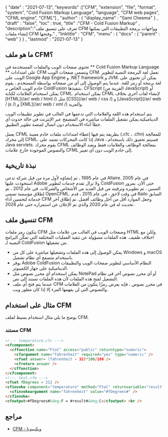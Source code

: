 {
  "date" : "2021-07-13",
  "keywords" :["CFM", "extension", "file", "format", "system", "Cold Fusion Markup Language", "language", "CFM web pages", "CFML engine", "CFML"] ,
  "author" : {
    "display_name" : "Sami Cheema"
} ,
  "draft" : "false",
  "toc" : true,
  "title" :"CFM - Cold Fusion Markup" ,
  "description":"تعرف على تنسيق ملف CFM وواجهات برمجة التطبيقات التي يمكنها إنشاء ملفات CFM وفتحها." ,
  "linktitle" : "CFM",
  "menu" : {
    "docs" : {
      "parent" : "web"
}
} ,
  "lastmod" : "2021-07-13"
}

## ما هو ملف CFM؟ ##

تحتوي صفحات الويب والملفات المستخدمة في ** Cold Fusion Markup Language ** على امتدادات CFM وتسمى صفحات الويب CFM. تعمل لغة البرمجة النصية لتطوير الويب على Google App Engine و .NET framework و JVM. يمكن أن تحتوي على لغة برمجة أو رمز للغة. عندما يتم الوصول إلى أي من صفحاته بواسطة المستخدم ، يقوم خادم الويب الخاص بـ ColdFusion بتنفيذها. CFScript (القريبة من JavaScript) أو يمكن استخدام العلامات لكتابة CFML. يمكن استخدام CFML لإنشاء لغات أخرى بخلاف [HTML](/ar/ web / html /) مثل [CSS](/ar/ web / css /) و [JavaScript](/ar/ web / js /) و [XML](/ar/ web / xml /) والمزيد.

يتم استخدام هذه اللغة والعلامات التي تدعمها في الغالب في تطوير تطبيقات الويب الديناميكية.يمكن تشغيل الملفات مباشرة في المتصفح عبر الإنترنت في حالة حدوث أي خطأ أثناء الاستخدام دون اتصال لمنصة تطوير التطبيق.
 

يعمل CFML بطريقة يتم فيها إعطاء امتدادات ملفات خادم معينة (.cfc ، .cfm) للمعالجة إلى محرك CFML. إذا كانت المحركات تعتمد على Java ، فسيتم تحقيق ذلك باستخدام Java servlets. يقوم محرك CFML بمعالجة الوظائف والعلامات فقط ويعيد الوظائف والنصوص الموجودة خارج علامات CFML إلى خادم الويب دون أي تغيير.


## نبذة تاريخية ##

في عام 1995 ، تم إنشاؤه لأول مرة من قبل شركة تدعى Allaire. في عام 2005 استحوذت عليها Adobe ولا تزال تقدم خدمات لتطوير ColdFusion حتى الآن. بمرور السنين ، تم تطويره وترقيته من قبل العديد من الأشخاص والشركات. في عام 2012 ، تم إطلاق مؤسسة تسمى OpenCFML. في وقت لاحق ، في عام 2015 ، قدم Railo السابق خدماته لتحسين أداء CFM وجعل الموارد أقل من أجل وظائف أفضل. تم إطلاق آخر تحديث له في عام 2020 والذي تم الإعلان عن استمراره حتى عام 2028.

## تنسيق ملف CFM ##

يتكون رمز ملفات CFM وصفحات الويب في الغالب من علامات مثل HTML ولكن مع اختلاف طفيف. هذه الملفات مسؤولة عن تنفيذ العمليات المختلفة التي تمكّن البرامج النصية لـ ColdFusion من تشغيلها.
* يمكن الوصول إلى هذه الملفات وتشغيلها مباشرة على كل من Windows و macOS باستخدام متصفح أي نظام تشغيل.
* يوفر Adobe ColdFusion النظام الأساسي لتطوير صفحات الويب والتطبيقات الديناميكية على جهاز الكمبيوتر.
* يمكن استخدام أي محرر نصوص مثل NotePad أو أي محرر نصوص آخر في نظام التشغيل لفتح هذه الملفات لأن هذه الملفات تستند إلى نص.
* عندما يتم فتح أي ملف CFM في محرر نصوص ، فإنه يعرض رمزًا يتكون من العلامات والنصوص التي لن يفهمها المرء إلا إذا كان مطور ويب.

## مثال على استخدام CFM ##

يوضح ما يلي مثال استخدام بسيط لملف CFM.

### مستند CFM ###

```html
<!--- temperature.cfc --->
<cfcomponent>
  <cffunction name="FtoC" access="public" returntype="numeric">
    <cfargument name="fahrenheit" required="yes" type="numeric" />
    <cfset answer= (fahrenheit - 32)*100/180 />
    <cfreturn answer />
  </cffunction>
</cfcomponent>
<!--- test.cfm --->
<cfset fDegrees = 212 />
<cfinvoke component="temperature" method="FtoC" returnvariable="result">
  <cfinvokeargument name="fahrenheit" value="#fDegrees#" />
</cfinvoke>
<cfoutput>#fDegrees#&deg;F = #result#&deg;C</cfoutput> <br />
```

## مراجع ##

- [CFM - ويكيبيديا](https://en.wikipedia.org/wiki/ColdFusion_Markup_Language)

